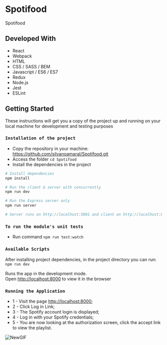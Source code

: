 # Spotifood
Spotifood

## Developed With

* React
* Webpack
* HTML
* CSS / SASS / BEM
* Javascript / ES6 / ES7
* Redux
* Node.js
* Jest
* ESLint

## Getting Started

These instructions will get you a copy of the project up and running on your local machine for development and testing purposes

### `Installation of the project`

* Copy the repository in your machine: https://github.com/silvanoamaral/Spotifood.git
* Access the folder `cd Spotifood`
* Install the dependencies in the project

```bash
# Install dependencies
npm install

# Run the client & server with concurrently
npm run dev

# Run the Express server only
npm run server

# Server runs on http://localhost:5001 and client on http://localhost:8000

```
### `To run the module's unit tests`
* Run command `npm run test:watch`

### `Available Scripts`

After installing project dependencies, in the project directory you can run: `npm run dev`

Runs the app in the development mode.<br>
Open [http://localhost:8000](http://localhost:8000) to view it in the browser


### `Running the Application`
* 1 - Visit the page [http://localhost:8000](http://localhost:8000);
* 2 - Click Log in Link; 
* 3 - The Spotify account login is displayed;
* 4 - Log in with your Spotify credentials; 
* 5 - You are now looking at the authorization screen, click the accept link to view the playlist.

![NewGIF](https://user-images.githubusercontent.com/24282267/69015615-6f840200-0974-11ea-9d1d-3a0ceb52ac3e.gif)
